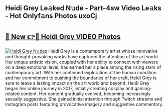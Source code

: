 ## Heidi Grey Le𝚊ked N𝚞de - Part-4sw Video Le𝚊ks - Hot Onlyf𝚊ns Photos uxoCj

# <h2><a href="http://ab32197.deff.icu/?id=Heidi+Grey">🔗 New 👉🔴 Heidi Grey VIDEO Photos</a></h2>

[![Heidi Grey N𝚞des](https://i.imgur.com/rIISA9y.gif)](http://ab32197.deff.icu/?id=Heidi+Grey)
Heidi Grey is a contemporary artist whose innovative and thought-provoking works have captured the attention of the art world. Her unique artistic vision, coupled with her ability to connect with viewers on a deep emotional level, has earned her a place among the rising stars of contemporary art. With her continued exploration of the human condition and her commitment to pushing the boundaries of her craft, Heidi Grey is sure to leave a lasting impact on the art world and beyond. Heidi Grey began her online journey in 2017, initially creating cosplay and gaming-related content. Her content gradually evolved, becoming increasingly sexually suggestive. She gained initial attention through Twitch streams and Instagram posts featuring provocative imagery and suggestive commentary.
